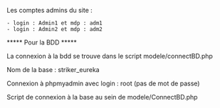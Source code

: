 Les comptes admins du site :

	- login : Admin1 et mdp : adm1
	- login : Admin2 et mdp : adm2



***** Pour la BDD *****

La connexion à la bdd se trouve dans le script modele/connectBD.php

Nom de la base : striker_eureka

Connexion à phpmyadmin avec login : root (pas de mot de passe)

Script de connexion à la base au sein de modele/ConnectBD.php
